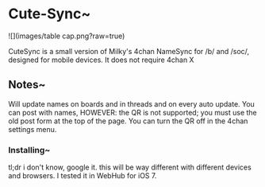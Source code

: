 # Cute-Sync~

![](images/table cap.png?raw=true)

CuteSync is a small version of Milky's 4chan NameSync for /b/ and /soc/, designed for mobile devices.
It does not require 4chan X

## Notes~

Will update names on boards and in threads and on every auto update.
You can post with names, HOWEVER: the QR is not supported; you must use the old post form at the top of the page.
You can turn the QR off in the 4chan settings menu.

### Installing~

tl;dr i don't know, google it.
this will be way different with different devices and browsers.
I tested it in WebHub for iOS 7.

